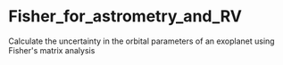 # Fisher_for_astrometry_and_RV
Calculate the uncertainty in the orbital parameters of an exoplanet using Fisher's matrix analysis
